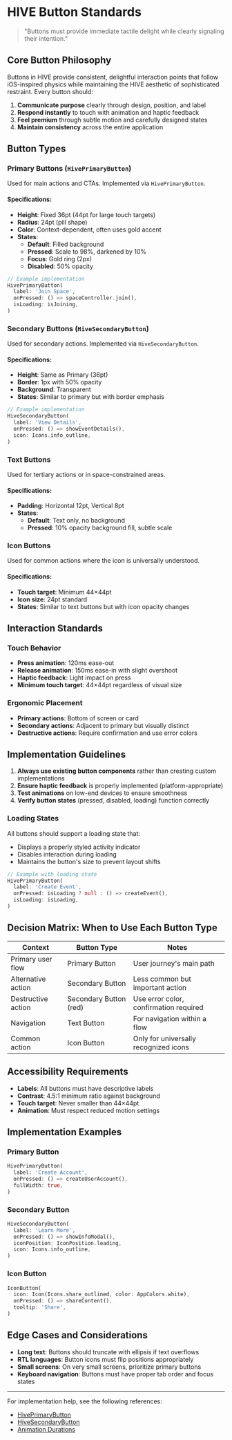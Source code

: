 # HIVE Button Standards

> "Buttons must provide immediate tactile delight while clearly signaling their intention."

## Core Button Philosophy

Buttons in HIVE provide consistent, delightful interaction points that follow iOS-inspired physics while maintaining the HIVE aesthetic of sophisticated restraint. Every button should:

1. **Communicate purpose** clearly through design, position, and label
2. **Respond instantly** to touch with animation and haptic feedback
3. **Feel premium** through subtle motion and carefully designed states
4. **Maintain consistency** across the entire application

## Button Types

### Primary Buttons (`HivePrimaryButton`)

Used for main actions and CTAs. Implemented via `HivePrimaryButton`.

#### Specifications:
- **Height**: Fixed 36pt (44pt for large touch targets)
- **Radius**: 24pt (pill shape)
- **Color**: Context-dependent, often uses gold accent
- **States**:
  - **Default**: Filled background
  - **Pressed**: Scale to 98%, darkened by 10%
  - **Focus**: Gold ring (2px)
  - **Disabled**: 50% opacity

```dart
// Example implementation
HivePrimaryButton(
  label: 'Join Space',
  onPressed: () => spaceController.join(),
  isLoading: isJoining,
)
```

### Secondary Buttons (`HiveSecondaryButton`)

Used for secondary actions. Implemented via `HiveSecondaryButton`.

#### Specifications:
- **Height**: Same as Primary (36pt)
- **Border**: 1px with 50% opacity
- **Background**: Transparent
- **States**: Similar to primary but with border emphasis

```dart
// Example implementation
HiveSecondaryButton(
  label: 'View Details',
  onPressed: () => showEventDetails(),
  icon: Icons.info_outline,
)
```

### Text Buttons

Used for tertiary actions or in space-constrained areas.

#### Specifications:
- **Padding**: Horizontal 12pt, Vertical 8pt
- **States**: 
  - **Default**: Text only, no background
  - **Pressed**: 10% opacity background fill, subtle scale

### Icon Buttons

Used for common actions where the icon is universally understood.

#### Specifications:
- **Touch target**: Minimum 44×44pt
- **Icon size**: 24pt standard
- **States**: Similar to text buttons but with icon opacity changes

## Interaction Standards

### Touch Behavior
- **Press animation**: 120ms ease-out
- **Release animation**: 150ms ease-in with slight overshoot
- **Haptic feedback**: Light impact on press
- **Minimum touch target**: 44×44pt regardless of visual size

### Ergonomic Placement
- **Primary actions**: Bottom of screen or card
- **Secondary actions**: Adjacent to primary but visually distinct
- **Destructive actions**: Require confirmation and use error colors

## Implementation Guidelines

1. **Always use existing button components** rather than creating custom implementations
2. **Ensure haptic feedback** is properly implemented (platform-appropriate)
3. **Test animations** on low-end devices to ensure smoothness
4. **Verify button states** (pressed, disabled, loading) function correctly

### Loading States

All buttons should support a loading state that:
- Displays a properly styled activity indicator
- Disables interaction during loading
- Maintains the button's size to prevent layout shifts

```dart
// Example with loading state
HivePrimaryButton(
  label: 'Create Event',
  onPressed: isLoading ? null : () => createEvent(),
  isLoading: isLoading,
)
```

## Decision Matrix: When to Use Each Button Type

| Context | Button Type | Notes |
|---------|-------------|-------|
| Primary user flow | Primary Button | User journey's main path |
| Alternative action | Secondary Button | Less common but important action |
| Destructive action | Secondary Button (red) | Use error color, confirmation required |
| Navigation | Text Button | For navigation within a flow |
| Common action | Icon Button | Only for universally recognized icons |

## Accessibility Requirements

- **Labels**: All buttons must have descriptive labels
- **Contrast**: 4.5:1 minimum ratio against background
- **Touch target**: Never smaller than 44×44pt
- **Animation**: Must respect reduced motion settings

## Implementation Examples

### Primary Button
```dart
HivePrimaryButton(
  label: 'Create Account',
  onPressed: () => createUserAccount(),
  fullWidth: true,
)
```

### Secondary Button
```dart
HiveSecondaryButton(
  label: 'Learn More',
  onPressed: () => showInfoModal(),
  iconPosition: IconPosition.leading,
  icon: Icons.info_outline,
)
```

### Icon Button
```dart
IconButton(
  icon: Icon(Icons.share_outlined, color: AppColors.white),
  onPressed: () => shareContent(),
  tooltip: 'Share',
)
```

## Edge Cases and Considerations

- **Long text**: Buttons should truncate with ellipsis if text overflows
- **RTL languages**: Button icons must flip positions appropriately
- **Small screens**: On very small screens, prioritize primary buttons
- **Keyboard navigation**: Buttons must have proper tab order and focus states

---

For implementation help, see the following references:
- [HivePrimaryButton](mdc:lib/core/widgets/hive_primary_button.dart)
- [HiveSecondaryButton](mdc:lib/core/widgets/hive_secondary_button.dart)
- [Animation Durations](mdc:lib/theme/animation_durations.dart) 